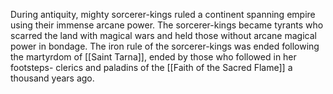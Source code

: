 During antiquity, mighty sorcerer-kings ruled a continent spanning empire using their immense arcane power. The sorcerer-kings became tyrants who scarred the land with magical wars and held those without arcane magical power in bondage. The iron rule of the sorcerer-kings was ended following the martyrdom of [[Saint Tarna]], ended by those who followed in her footsteps- clerics and paladins of the [[Faith of the Sacred Flame]] a thousand years ago.

